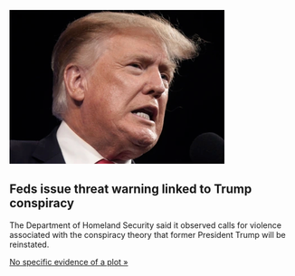 
![Feds issue threat warning linked to Trump conspiracy](./20210807131304.png)
## Feds issue threat warning linked to Trump conspiracy

The Department of Homeland Security said it observed calls for violence associated with the conspiracy theory that former President Trump will be reinstated.

[No specific evidence of a plot »](https://www.yahoo.com/gma/homeland-security-warns-increasing-modest-000200315.html)
